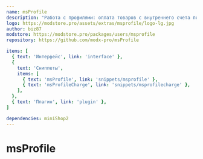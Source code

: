 ```yaml
---
name: msProfile
description: "Работа с профилями: оплата товаров с внутреннего счета пользователя"
logo: https://modstore.pro/assets/extras/msprofile/logo-lg.jpg
author: biz87
modstore: https://modstore.pro/packages/users/msprofile
repository: https://github.com/modx-pro/msProfile

items: [
  { text: 'Интерфейс', link: 'interface' },
  {
    text: 'Сниппеты',
    items: [
      { text: 'msProfile', link: 'snippets/msprofile' },
      { text: 'msProfileCharge', link: 'snippets/msprofilecharge' },
    ],
  },
  { text: 'Плагин', link: 'plugin' },
]

dependencies: miniShop2
---
```


# msProfile
